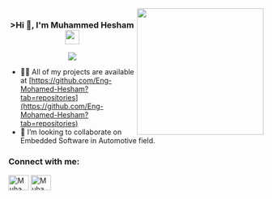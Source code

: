 <img width="250" align="right" src="https://c.tenor.com/_DOBjnGspYAAAAAM/code-coding.gif">
<h3 align="center">
  >Hi 👋, I'm Muhammed Hesham
  <img src="https://media.giphy.com/media/hvRJCLFzcasrR4ia7z/giphy.gif" width="28">
</h3>
<!-- Typing SVG by DenverCoder1 - https://github.com/DenverCoder1/readme-typing-svg -->
<p align="center">
<a href="https://github.com/DenverCoder1/readme-typing-svg"><img src="https://readme-typing-svg.herokuapp.com/?lines=Embedded%20Software%20Engineer;Always%20learning%20new%20things&font=Fira%20Code&center=true&width=440&height=45&color=f75c7e&vCenter=true&size=22"></a>
</p> 

- 👨‍💻 All of my projects are available at [https://github.com/Eng-Mohamed-Hesham?tab=repositories](https://github.com/Eng-Mohamed-Hesham?tab=repositories)
- 💞️ I’m looking to collaborate on Embedded Software in Automotive field.

<h3 align="left">Connect with me:</h3>
<p align="left">
<a href="https://www.linkedin.com/in/mohamed-hesham-a079311ab/" target="blank"><img align="center" src="https://raw.githubusercontent.com/rahuldkjain/github-profile-readme-generator/master/src/images/icons/Social/linked-in-alt.svg" alt="Muhammed_Hesham_Abdelkaleq" height="30" width="40" /></a>
<a href="https://www.hackerrank.com/Muhammed001" target="blank"><img align="center" src="https://raw.githubusercontent.com/rahuldkjain/github-profile-readme-generator/master/src/images/icons/Social/hackerrank.svg" alt="MuhammedHesham" height="30" width="40" /></a>
</p>

<!--
**Eng-Mohamed-Hesham/Eng-Mohamed-Hesham** is a ✨ _special_ ✨ repository because its `README.md` (this file) appears on your GitHub profile.
-->
